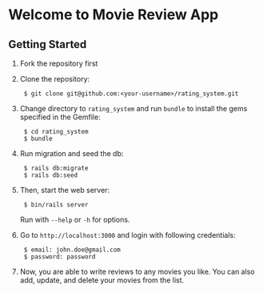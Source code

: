 # Welcome to Movie Review App

## Getting Started

1. Fork the repository first

2. Clone the repository:

        $ git clone git@github.com:<your-username>/rating_system.git

3. Change directory to `rating_system` and run `bundle` to install the gems specified in the Gemfile:

        $ cd rating_system
        $ bundle
        
4. Run migration and seed the db:
        
        $ rails db:migrate
        $ rails db:seed
        
5. Then, start the web server:
        
        $ bin/rails server

   Run with `--help` or `-h` for options.

6. Go to `http://localhost:3000` and login with following credentials:

        $ email: john.doe@gmail.com
        $ password: password
        
7. Now, you are able to write reviews to any movies you like. You can also add, update, and delete your movies from the list.
